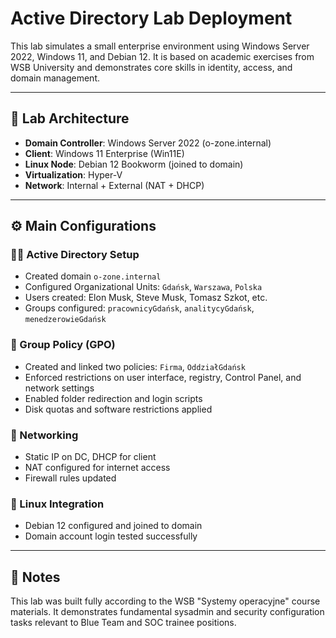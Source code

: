 # Active Directory Lab Deployment

This lab simulates a small enterprise environment using Windows Server 2022, Windows 11, and Debian 12. It is based on academic exercises from WSB University and demonstrates core skills in identity, access, and domain management.

---

## 🧱 Lab Architecture

- **Domain Controller**: Windows Server 2022 (o-zone.internal)
- **Client**: Windows 11 Enterprise (Win11E)
- **Linux Node**: Debian 12 Bookworm (joined to domain)
- **Virtualization**: Hyper-V
- **Network**: Internal + External (NAT + DHCP)

---

## ⚙️ Main Configurations

### 🧑‍💼 Active Directory Setup
- Created domain `o-zone.internal`
- Configured Organizational Units: `Gdańsk`, `Warszawa`, `Polska`
- Users created: Elon Musk, Steve Musk, Tomasz Szkot, etc.
- Groups configured: `pracownicyGdańsk`, `analitycyGdańsk`, `menedzerowieGdańsk`

### 🔐 Group Policy (GPO)
- Created and linked two policies: `Firma`, `OddziałGdańsk`
- Enforced restrictions on user interface, registry, Control Panel, and network settings
- Enabled folder redirection and login scripts
- Disk quotas and software restrictions applied

### 📡 Networking
- Static IP on DC, DHCP for client
- NAT configured for internet access
- Firewall rules updated

### 🐧 Linux Integration
- Debian 12 configured and joined to domain
- Domain account login tested successfully

---

## 💬 Notes
This lab was built fully according to the WSB "Systemy operacyjne" course materials. It demonstrates fundamental sysadmin and security configuration tasks relevant to Blue Team and SOC trainee positions.

